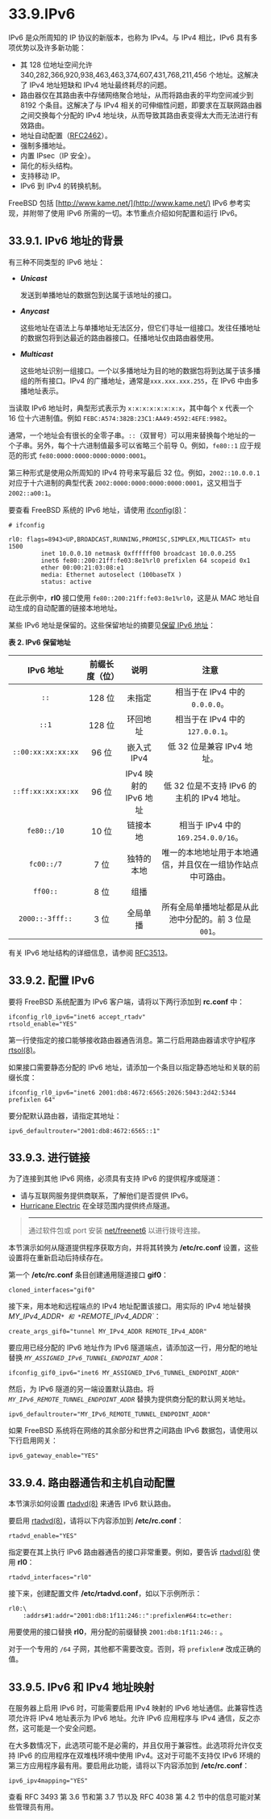 # 33.9.IPv6

IPv6 是众所周知的 IP 协议的新版本，也称为 IPv4。与 IPv4 相比，IPv6 具有多项优势以及许多新功能：

* 其 128 位地址空间允许 340,282,366,920,938,463,463,374,607,431,768,211,456 个地址。这解决了 IPv4 地址短缺和 IPv4 地址最终耗尽的问题。
* 路由器仅在其路由表中存储网络聚合地址，从而将路由表的平均空间减少到 8192 个条目。这解决了与 IPv4 相关的可伸缩性问题，即要求在互联网路由器之间交换每个分配的 IPv4 地址块，从而导致其路由表变得太大而无法进行有效路由。
* 地址自动配置（[RFC2462](http://www.ietf.org/rfc/rfc2462.txt)）。
* 强制多播地址。
* 内置 IPsec（IP 安全）。
* 简化的标头结构。
* 支持移动 IP。
* IPv6 到 IPv4 的转换机制。

FreeBSD 包括 [http://www.kame.net/](http://www.kame.net/) IPv6 参考实现，并附带了使用 IPv6 所需的一切。本节重点介绍如何配置和运行 IPv6。

## 33.9.1. IPv6 地址的背景

有三种不同类型的 IPv6 地址：

*   _**Unicast**_

    发送到单播地址的数据包到达属于该地址的接口。
*   _**Anycast**_

    这些地址在语法上与单播地址无法区分，但它们寻址一组接口。发往任播地址的数据包将到达最近的路由器接口。任播地址仅由路由器使用。
*   _**Multicast**_

    这些地址识别一组接口。一个以多播地址为目的地的数据包将到达属于该多播组的所有接口。IPv4 的广播地址，通常是`xxx.xxx.xxx.255`，在 IPv6 中由多播地址表示。

当读取 IPv6 地址时，典型形式表示为 `x:x:x:x:x:x:x:x`，其中每个 x 代表一个 16 位十六进制值。例如 `FEBC:A574:382B:23C1:AA49:4592:4EFE:9982`。

通常，一个地址会有很长的全零子串。`::`（双冒号）可以用来替换每个地址的一个子串。另外，每个十六进制值最多可以省略三个前导 0。例如，`fe80::1` 应于规范的形式 `fe80:0000:0000:0000:0000:0001`。

第三种形式是使用众所周知的 IPv4 符号来写最后 32 位。例如，`2002::10.0.0.1` 对应于十六进制的典型代表 `2002:0000:0000:0000:0000:0001`，这又相当于 `2002::a00:1`。

要查看 FreeBSD 系统的 IPv6 地址，请使用 [ifconfig(8)](https://www.freebsd.org/cgi/man.cgi?query=ifconfig\&sektion=8\&format=html)：

```
# ifconfig
```

```
rl0: flags=8943<UP,BROADCAST,RUNNING,PROMISC,SIMPLEX,MULTICAST> mtu 1500
         inet 10.0.0.10 netmask 0xffffff00 broadcast 10.0.0.255
         inet6 fe80::200:21ff:fe03:8e1%rl0 prefixlen 64 scopeid 0x1
         ether 00:00:21:03:08:e1
         media: Ethernet autoselect (100baseTX )
         status: active
```

在此示例中，**rl0** 接口使用 `fe80::200:21ff:fe03:8e1%rl0`，这是从 MAC 地址自动生成的自动配置的链接本地地址。

某些 IPv6 地址是保留的。这些保留地址的摘要见[保留 IPv6 地址](https://docs.freebsd.org/en/books/handbook/advanced-networking/#reservedip6)：

**表 2.  IPv6 保留地址**

|       IPv6 地址      | 前缀长度（位） |        说明        |                注意               |
| :----------------: | :-----: | :--------------: | :-----------------------------: |
|        `::`        |  128 位  |        未指定       |     相当于在 IPv4 中的 `0.0.0.0`。     |
|        `::1`       |  128 位  |       环回地址       |    相当于在 IPv4 中的 `127.0.0.1`。    |
| `::00:xx:xx:xx:xx` |   96 位  |     嵌入式 IPv4     |        低 32 位是兼容 IPv4 地址。       |
| `::ff:xx:xx:xx:xx` |   96 位  | IPv4 映射的 IPv6 地址 |  低 32 位是不支持 IPv6 的主机的 IPv4 地址。  |
|     `fe80::/10`    |   10 位  |       链接本地       |  相当于 IPv4 中的 `169.254.0.0/16`。  |
|     `fc00::/7`     |   7 位   |       独特的本地      |  唯一的本地地址用于本地通信，并且仅在一组协作站点中可路由。  |
|      `ff00::`      |   8 位   |        组播        |                                 |
|   `2000::-3fff::`  |   3 位   |       全局单播       | 所有全局单播地址都是从此池中分配的。前 3 位是 `001`。 |

有关 IPv6 地址结构的详细信息，请参阅 [RFC3513](http://www.ietf.org/rfc/rfc3513.txt)。

## 33.9.2. 配置 IPv6

要将 FreeBSD 系统配置为 IPv6 客户端，请将以下两行添加到 **rc.conf** 中：

```
ifconfig_rl0_ipv6="inet6 accept_rtadv"
rtsold_enable="YES"
```

第一行使指定的接口能够接收路由器通告消息。第二行启用路由器请求守护程序 [rtsol(8)](https://www.freebsd.org/cgi/man.cgi?query=rtsol\&sektion=8\&format=html)。

如果接口需要静态分配的 IPv6 地址，请添加一个条目以指定静态地址和关联的前缀长度：

```
ifconfig_rl0_ipv6="inet6 2001:db8:4672:6565:2026:5043:2d42:5344 prefixlen 64"
```

要分配默认路由器，请指定其地址：

```
ipv6_defaultrouter="2001:db8:4672:6565::1"
```

## 33.9.3. 进行链接

为了连接到其他 IPv6 网络，必须具有支持 IPv6 的提供程序或隧道：

* 请与互联网服务提供商联系，了解他们是否提供 IPv6。
* [Hurricane Electric](http://www.tunnelbroker.net/) 在全球范围内提供终点隧道。

> ****
>
> 通过软件包或 port 安装 [net/freenet6](https://cgit.freebsd.org/ports/tree/net/freenet6/pkg-descr) 以进行拨号连接。

本节演示如何从隧道提供程序获取方向，并将其转换为 **/etc/rc.conf** 设置，这些设置将在重新启动后持续存在。

第一个 **/etc/rc.conf** 条目创建通用隧道接口 **gif0**：

```
cloned_interfaces="gif0"
```

接下来，用本地和远程端点的 IPv4 地址配置该接口。用实际的 IPv4 地址替换 *MY_IPv4_ADDR`* 和 *`REMOTE_IPv4_ADDR`*：

```
create_args_gif0="tunnel MY_IPv4_ADDR REMOTE_IPv4_ADDR"
```

要应用已经分配的 IPv6 地址作为 IPv6 隧道端点，请添加这一行，用分配的地址替换 *`MY_ASSIGNED_IPv6_TUNNEL_ENDPOINT_ADDR`*：

```
ifconfig_gif0_ipv6="inet6 MY_ASSIGNED_IPv6_TUNNEL_ENDPOINT_ADDR"
```

然后，为 IPv6 隧道的另一端设置默认路由。将 *`MY_IPv6_REMOTE_TUNNEL_ENDPOINT_ADDR`* 替换为提供商分配的默认网关地址。

```
ipv6_defaultrouter="MY_IPv6_REMOTE_TUNNEL_ENDPOINT_ADDR"
```

如果 FreeBSD 系统将在网络的其余部分和世界之间路由 IPv6 数据包，请使用以下行启用网关：

```
ipv6_gateway_enable="YES"
```

## 33.9.4. 路由器通告和主机自动配置

本节演示如何设置 [rtadvd(8)](https://www.freebsd.org/cgi/man.cgi?query=rtadvd\&sektion=8\&format=html) 来通告 IPv6 默认路由。

要启用 [rtadvd(8)](https://www.freebsd.org/cgi/man.cgi?query=rtadvd\&sektion=8\&format=html)，请将以下内容添加到 **/etc/rc.conf**：

```
rtadvd_enable="YES"
```

指定要在其上执行 IPv6 路由器通告的接口非常重要。例如，要告诉 [rtadvd(8)](https://www.freebsd.org/cgi/man.cgi?query=rtadvd\&sektion=8\&format=html) 使用 **rl0**：

```
rtadvd_interfaces="rl0"
```

接下来，创建配置文件 **/etc/rtadvd.conf**，如以下示例所示：

```
rl0:\
	:addrs#1:addr="2001:db8:1f11:246::":prefixlen#64:tc=ether:
```

用要使用的接口替换 **rl0**，用分配的前缀替换 `2001:db8:1f11:246::` 。

对于一个专用的 `/64` 子网，其他都不需要改变。否则，将 `prefixlen#` 改成正确的值。

## 33.9.5. IPv6 和 IPv4 地址映射

在服务器上启用 IPv6 时，可能需要启用 IPv4 映射的 IPv6 地址通信。此兼容性选项允许将 IPv4 地址表示为 IPv6 地址。允许 IPv6 应用程序与 IPv4 通信，反之亦然，这可能是一个安全问题。

在大多数情况下，此选项可能不是必需的，并且仅用于兼容性。此选项将允许仅支持 IPv6 的应用程序在双堆栈环境中使用 IPv4。这对于可能不支持仅 IPv6 环境的第三方应用程序最有用。要启用此功能，请将以下内容添加到 **/etc/rc.conf**：

```
ipv6_ipv4mapping="YES"
```

查看 RFC 3493 第 3.6 节和第 3.7 节以及 RFC 4038 第 4.2 节中的信息可能对某些管理员有用。
